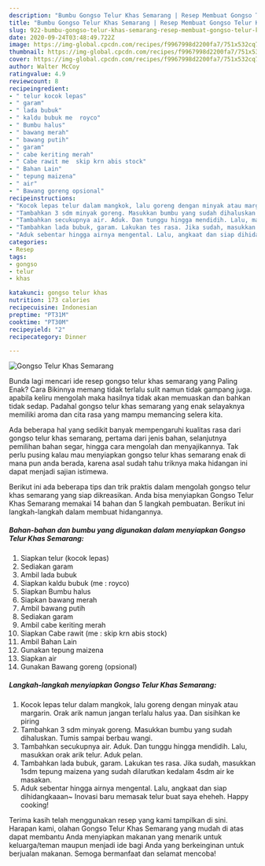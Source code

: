 ```yaml
---
description: "Bumbu Gongso Telur Khas Semarang | Resep Membuat Gongso Telur Khas Semarang Yang Lezat Sekali"
title: "Bumbu Gongso Telur Khas Semarang | Resep Membuat Gongso Telur Khas Semarang Yang Lezat Sekali"
slug: 922-bumbu-gongso-telur-khas-semarang-resep-membuat-gongso-telur-khas-semarang-yang-lezat-sekali
date: 2020-09-24T03:48:49.722Z
image: https://img-global.cpcdn.com/recipes/f9967998d2200fa7/751x532cq70/gongso-telur-khas-semarang-foto-resep-utama.jpg
thumbnail: https://img-global.cpcdn.com/recipes/f9967998d2200fa7/751x532cq70/gongso-telur-khas-semarang-foto-resep-utama.jpg
cover: https://img-global.cpcdn.com/recipes/f9967998d2200fa7/751x532cq70/gongso-telur-khas-semarang-foto-resep-utama.jpg
author: Walter McCoy
ratingvalue: 4.9
reviewcount: 8
recipeingredient:
- " telur kocok lepas"
- " garam"
- " lada bubuk"
- " kaldu bubuk me  royco"
- " Bumbu halus"
- " bawang merah"
- " bawang putih"
- " garam"
- " cabe keriting merah"
- " Cabe rawit me  skip krn abis stock"
- " Bahan Lain"
- " tepung maizena"
- " air"
- " Bawang goreng opsional"
recipeinstructions:
- "Kocok lepas telur dalam mangkok, lalu goreng dengan minyak atau margarin. Orak arik namun jangan terlalu halus yaa. Dan sisihkan ke piring"
- "Tambahkan 3 sdm minyak goreng. Masukkan bumbu yang sudah dihaluskan. Tumis sampai berbau wangi."
- "Tambahkan secukupnya air. Aduk. Dan tunggu hingga mendidih. Lalu, masukkan orak arik telur. Aduk pelan."
- "Tambahkan lada bubuk, garam. Lakukan tes rasa. Jika sudah, masukkan 1sdm tepung maizena yang sudah dilarutkan kedalam 4sdm air ke masakan."
- "Aduk sebentar hingga airnya mengental. Lalu, angkaat dan siap dihidangkaaan~ Inovasi baru memasak telur buat saya eheheh. Happy cooking!"
categories:
- Resep
tags:
- gongso
- telur
- khas

katakunci: gongso telur khas 
nutrition: 173 calories
recipecuisine: Indonesian
preptime: "PT31M"
cooktime: "PT30M"
recipeyield: "2"
recipecategory: Dinner

---
```



![Gongso Telur Khas Semarang](https://img-global.cpcdn.com/recipes/f9967998d2200fa7/751x532cq70/gongso-telur-khas-semarang-foto-resep-utama.jpg)

Bunda lagi mencari ide resep gongso telur khas semarang yang Paling Enak? Cara Bikinnya memang tidak terlalu sulit namun tidak gampang juga. apabila keliru mengolah maka hasilnya tidak akan memuaskan dan bahkan tidak sedap. Padahal gongso telur khas semarang yang enak selayaknya memiliki aroma dan cita rasa yang mampu memancing selera kita.

Ada beberapa hal yang sedikit banyak mempengaruhi kualitas rasa dari gongso telur khas semarang, pertama dari jenis bahan, selanjutnya pemilihan bahan segar, hingga cara mengolah dan menyajikannya. Tak perlu pusing kalau mau menyiapkan gongso telur khas semarang enak di mana pun anda berada, karena asal sudah tahu triknya maka hidangan ini dapat menjadi sajian istimewa.




Berikut ini ada beberapa tips dan trik praktis dalam mengolah gongso telur khas semarang yang siap dikreasikan. Anda bisa menyiapkan Gongso Telur Khas Semarang memakai 14 bahan dan 5 langkah pembuatan. Berikut ini langkah-langkah dalam membuat hidangannya.

<!--inarticleads1-->

##### Bahan-bahan dan bumbu yang digunakan dalam menyiapkan Gongso Telur Khas Semarang:

1. Siapkan  telur (kocok lepas)
1. Sediakan  garam
1. Ambil  lada bubuk
1. Siapkan  kaldu bubuk (me : royco)
1. Siapkan  Bumbu halus
1. Siapkan  bawang merah
1. Ambil  bawang putih
1. Sediakan  garam
1. Ambil  cabe keriting merah
1. Siapkan  Cabe rawit (me : skip krn abis stock)
1. Ambil  Bahan Lain
1. Gunakan  tepung maizena
1. Siapkan  air
1. Gunakan  Bawang goreng (opsional)




<!--inarticleads2-->

##### Langkah-langkah menyiapkan Gongso Telur Khas Semarang:

1. Kocok lepas telur dalam mangkok, lalu goreng dengan minyak atau margarin. Orak arik namun jangan terlalu halus yaa. Dan sisihkan ke piring
1. Tambahkan 3 sdm minyak goreng. Masukkan bumbu yang sudah dihaluskan. Tumis sampai berbau wangi.
1. Tambahkan secukupnya air. Aduk. Dan tunggu hingga mendidih. Lalu, masukkan orak arik telur. Aduk pelan.
1. Tambahkan lada bubuk, garam. Lakukan tes rasa. Jika sudah, masukkan 1sdm tepung maizena yang sudah dilarutkan kedalam 4sdm air ke masakan.
1. Aduk sebentar hingga airnya mengental. Lalu, angkaat dan siap dihidangkaaan~ Inovasi baru memasak telur buat saya eheheh. Happy cooking!




Terima kasih telah menggunakan resep yang kami tampilkan di sini. Harapan kami, olahan Gongso Telur Khas Semarang yang mudah di atas dapat membantu Anda menyiapkan makanan yang menarik untuk keluarga/teman maupun menjadi ide bagi Anda yang berkeinginan untuk berjualan makanan. Semoga bermanfaat dan selamat mencoba!
